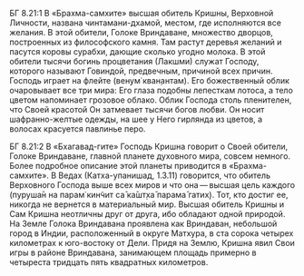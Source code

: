 БГ 8.21:1	В «Брахма-самхите» высшая обитель Кришны, Верховной Личности, названа чинтамани-дхамой, местом, где исполняются все желания. В этой обители, Голоке Вриндаване, множество дворцов, построенных из философского камня. Там растут деревья желаний и пасутся коровы сурабхи, дающие сколько угодно молока. В этой обители тысячи богинь процветания (Лакшми) служат Господу, которого называют Говиндой, предвечным, причиной всех причин. Господь играет на флейте (вен̣ум̇ кван̣антам). Его божественный облик очаровывает все три мира: Его глаза подобны лепесткам лотоса, а тело цветом напоминает грозовое облако. Облик Господа столь пленителен, что Своей красотой Он затмевает тысячи богов любви. Он носит шафранно-желтые одежды, на шее у Него гирлянда из цветов, а волосах красуется павлинье перо.

БГ 8.21:2	В «Бхагавад-гите» Господь Кришна говорит о Своей обители, Голоке Вриндаване, главной планете духовного мира, совсем немного. Более подробное описание этой планеты приводится в «Брахма-самхите». В Ведах (Катха-упанишад, 1.3.11) говорится, что обитель Верховного Господа выше всех миров и что она — высшая цель каждого (пуруша̄н на парам̇ кин̃чит са̄ ка̄шт̣ха̄ парама̄ гатих̣). Тот, кто достиг ее, никогда не вернется в материальный мир. Высшая обитель Кришны и Сам Кришна неотличны друг от друга, ибо обладают одной природой. На Земле Голока Вриндавана проявлена как Вриндаван, небольшой город в Индии, расположенный в округе Матхура, в ста сорока четырех километрах к юго-востоку от Дели. Придя на Землю, Кришна явил Свои игры в районе Вриндавана, занимающем площадь примерно в четыреста тридцать пять квадратных километров.